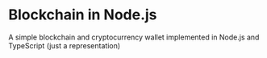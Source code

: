 # Blockchain in Node.js

A simple blockchain and cryptocurrency wallet implemented in Node.js and TypeScript (just a representation)
